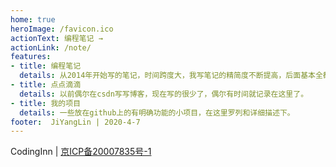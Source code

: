 ```yaml
---
home: true
heroImage: /favicon.ico
actionText: 编程笔记 →
actionLink: /note/
features:
- title: 编程笔记
  details: 从2014年开始写的笔记，时间跨度大，我写笔记的精简度不断提高，后面基本全都是只写了功能和知识点的罗列，没有任何描述性的东西，主要用来在写代码的时候进行功能查询~
- title: 点点滴滴
  details: 以前偶尔在csdn写写博客，现在写的很少了，偶尔有时间就记录在这里了。
- title: 我的项目
  details: 一些放在github上的有明确功能的小项目，在这里罗列和详细描述下。
footer:  JiYangLin | 2020-4-7
---
```

CodingInn |  [京ICP备20007835号-1](http://beian.miit.gov.cn/)